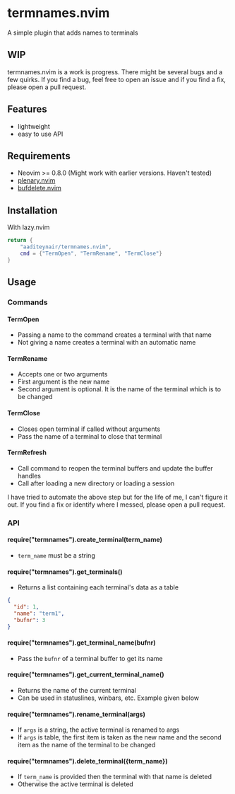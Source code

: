 # termnames.nvim

A simple plugin that adds names to terminals

## WIP

termnames.nvim is a work is progress. There might be several bugs and a few quirks. If you find a bug, feel free to open an issue and if you find a fix, please open a pull request.

## Features

- lightweight
- easy to use API

## Requirements

- Neovim >= 0.8.0 (Might work with earlier versions. Haven't tested)
- [plenary.nvim](https://github.com/nvim-lua/plenary.nvim)
- [bufdelete.nvim](https://github.com/famiu/bufdelete.nvim)

## Installation

With lazy.nvim

```lua
return {
    "aaditeynair/termnames.nvim",
    cmd = {"TermOpen", "TermRename", "TermClose"}
}
```

## Usage

### Commands

#### TermOpen

- Passing a name to the command creates a terminal with that name
- Not giving a name creates a terminal with an automatic name

#### TermRename

- Accepts one or two arguments
- First argument is the new name
- Second argument is optional. It is the name of the terminal which is to be changed

#### TermClose

- Closes open terminal if called without arguments
- Pass the name of a terminal to close that terminal

#### TermRefresh

- Call command to reopen the terminal buffers and update the buffer handles
- Call after loading a new directory or loading a session

I have tried to automate the above step but for the life of me, I can't figure it out. If you find a fix or identify where I messed, please open a pull request.

### API

#### require("termnames").create_terminal(term_name)

- `term_name` must be a string

#### require("termnames").get_terminals()

- Returns a list containing each terminal's data as a table

```json
{
  "id": 1,
  "name": "term1",
  "bufnr": 3
}
```

#### require("termnames").get_terminal_name(bufnr)

- Pass the `bufnr` of a terminal buffer to get its name

#### require("termnames").get_current_terminal_name()

- Returns the name of the current terminal
- Can be used in statuslines, winbars, etc. Example given below

#### require("termnames").rename_terminal(args)

- If `args` is a string, the active terminal is renamed to args
- If `args` is table, the first item is taken as the new name and the second item as the name of the terminal to be changed

#### require("termnames").delete_terminal({term_name})

- If `term_name` is provided then the terminal with that name is deleted
- Otherwise the active terminal is deleted
